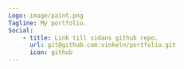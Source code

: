 ```yaml
---
Logo: image/paint.png
Tagline: My portfolio.
Social:
    - title: Link till sidans github repo.
      url: git@github.com:vinkeln/portfolio.git
      icon: github
---
```

